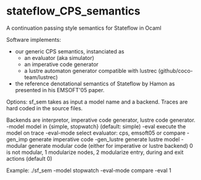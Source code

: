 # stateflow_CPS_semantics
A continuation passing style semantics for Stateflow in Ocaml

Software implements:
- our generic CPS semantics, instanciated as
  - an evaluator (aka simulator)
  - an imperative code generator
  - a lustre automaton generator compatible with lustrec (github/coco-team/lustrec)
- the reference denotational semantics of Stateflow by Hamon as presented in his EMSOFT'05 paper.

Options:
sf_sem takes as input a model name and a backend. Traces are hard coded in the source files.

Backends are interpretor, imperative code generator, lustre code generator.
  -model model in {simple, stopwatch} (default: simple)
  -eval execute the model on trace <int>
  -eval-mode select evaluator: cps, emsoft05 or compare
  -gen_imp generate imperative code
  -gen_lustre generate lustre model
  -modular generate modular code (either for imperative or lustre backend) 0 is not modular, 1 modularize nodes, 2 modularize entry, during and exit actions (default 0)

Example:
./sf_sem -model stopwatch -eval-mode compare -eval 1

